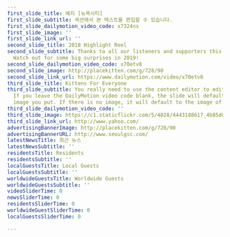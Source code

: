 ```yaml
---
first_slide_title: 예지 [뉴욕시티]
first_slide_subtitle: 섹션에서 본 텍스트를 편집할 수 있습니다.
first_slide_dailymotion_video_code: x7324ns
first_slide_image: ''
first_slide_link_url: ''
second_slide_title: 2018 Highlight Reel
second_slide_subtitle: Thanks to all our listeners and supporters this past year.
  Watch out for some big surprises in 2019!
second_slide_dailymotion_video_code: x70etv8
second_slide_image: http://placekitten.com/g/728/90
second_slide_link_url: https://www.dailymotion.com/video/x70etv8
third_slide_title: Kittens For Everyone
third_slide_subtitle: You really need to use the content editor to edit the slides.
  If you leave the DailyMotion video code blank, the slide will default to whatever
  image you put. If there is no image, it will default to the image of a cat.
third_slide_dailymotion_video_code: ''
third_slide_image: https://c1.staticflickr.com/5/4028/4443188617_4b85d0b214.jpg
third_slide_link_url: http://www.yahoo.com/
advertisingBannerImage: http://placekitten.com/g/728/90
advertisingBannerURL: http://www.seoulgsc.com/
latestNewsTitle: 최근 뉴스
latestNewsSubtitle: ''
residentsTitle: Residents
residentsSubtitle: ''
localGuestsTitle: Local Guests
localGuestsSubtitle: ''
worldwideGuestsTitle: Worldwide Guests
worldwideGuestsSubtitle: ''
videoSliderTime: 0
newsSliderTime: 0
residentsSliderTime: 0
worldwideGuestSliderTime: 0
localGuestsSliderTime: 0

---
```

